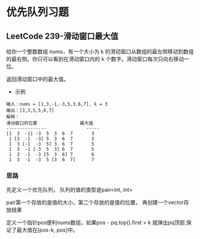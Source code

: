 # 优先队列习题
## LeetCode 239-滑动窗口最大值
给你一个整数数组 nums，有一个大小为 k 的滑动窗口从数组的最左侧移动到数组的最右侧。你只可以看到在滑动窗口内的 k 个数字。滑动窗口每次只向右移动一位。

返回滑动窗口中的最大值。

* 示例
```
输入：nums = [1,3,-1,-3,5,3,6,7], k = 3
输出：[3,3,5,5,6,7]
解释：
滑动窗口的位置                最大值
---------------               -----
[1  3  -1] -3  5  3  6  7       3
 1 [3  -1  -3] 5  3  6  7       3
 1  3 [-1  -3  5] 3  6  7       5
 1  3  -1 [-3  5  3] 6  7       5
 1  3  -1  -3 [5  3  6] 7       6
 1  3  -1  -3  5 [3  6  7]      7

```

### 思路
先定义一个优先队列， 队列的值的类型是pair<int, int>

pair第一个存放的是值的大小，第二个存放的是值的位置， 再创建一个vector<int>存放结果
  
定义一个指针pos便利nums数组，如果pos - pq.top().first > k 就弹出pq顶部,保证了最大值在[pos-k, pos]中。

 
 
 
 
 
 
 
